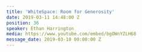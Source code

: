```yaml
---
title: 'WhiteSpace: Room for Generosity'
date: 2019-03-11 14:48:00 Z
position: 36
speaker: Ethan Harrington
media: https://www.youtube.com/embed/bgOWnYZLH68
message_date: 2019-03-10 00:00:00 Z
---
```


